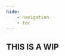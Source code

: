 ```yaml
---
hide: 
    - navigation
    - toc
---
```


## THIS IS A WIP

<div class="grid cards" markdown>

</div>